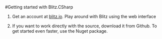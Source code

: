 #Getting started with Blitz.CSharp

1. Get an account at [blitz.io](http://blitz.io/). Play around with Blitz using the web interface

2. If you want to work directly with the source, download it from Github. To get started even faster, use the Nuget package.
